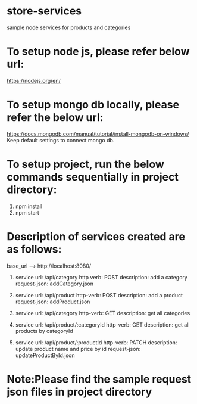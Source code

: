 # store-services
sample node services for products and categories

# To setup node js, please refer below url:
https://nodejs.org/en/

# To setup mongo db locally, please refer the below url:
https://docs.mongodb.com/manual/tutorial/install-mongodb-on-windows/
Keep default settings to connect mongo db.

# To setup project, run the below commands sequentially in project directory:
1. npm install
2. npm start

# Description of services created are as follows:
base_url --> http://localhost:8080/

1. service url: /api/category
   http verb: POST
   description: add a category
   request-json: addCategory.json
   
2. service url: /api/product
   http-verb: POST
   description: add a product
   request-json: addProduct.json
   
3. service url: /api/category
   http-verb: GET
   description: get all categories
   
4. service url: /api/product/:categoryId
   http-verb: GET
   description: get all products by categoryId
   
5. service url: /api/product/:productId
   http-verb: PATCH
   description: update product name and price by id
   request-json: updateProductById.json
   

# Note:Please find the sample request json files in project directory


